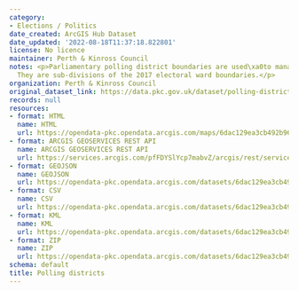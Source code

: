```yaml
---
category:
- Elections / Politics
date_created: ArcGIS Hub Dataset
date_updated: '2022-08-18T11:37:18.822801'
license: No licence
maintainer: Perth & Kinross Council
notes: <p>Parliamentary polling district boundaries are used\xa0to manage elections.
  They are sub-divisions of the 2017 electoral ward boundaries.</p>
organization: Perth & Kinross Council
original_dataset_link: https://data.pkc.gov.uk/dataset/polling-districts
records: null
resources:
- format: HTML
  name: HTML
  url: https://opendata-pkc.opendata.arcgis.com/maps/6dac129ea3cb492b961186e316e09690_0
- format: ARCGIS GEOSERVICES REST API
  name: ARCGIS GEOSERVICES REST API
  url: https://services.arcgis.com/pfFDYSlYcp7mabvZ/arcgis/rest/services/Polling_districts/FeatureServer/0
- format: GEOJSON
  name: GEOJSON
  url: https://opendata-pkc.opendata.arcgis.com/datasets/6dac129ea3cb492b961186e316e09690_0.geojson?outSR=%7B%22latestWkid%22%3A3395%2C%22wkid%22%3A3395%7D
- format: CSV
  name: CSV
  url: https://opendata-pkc.opendata.arcgis.com/datasets/6dac129ea3cb492b961186e316e09690_0.csv?outSR=%7B%22latestWkid%22%3A3395%2C%22wkid%22%3A3395%7D
- format: KML
  name: KML
  url: https://opendata-pkc.opendata.arcgis.com/datasets/6dac129ea3cb492b961186e316e09690_0.kml?outSR=%7B%22latestWkid%22%3A3395%2C%22wkid%22%3A3395%7D
- format: ZIP
  name: ZIP
  url: https://opendata-pkc.opendata.arcgis.com/datasets/6dac129ea3cb492b961186e316e09690_0.zip?outSR=%7B%22latestWkid%22%3A3395%2C%22wkid%22%3A3395%7D
schema: default
title: Polling districts
---
```

